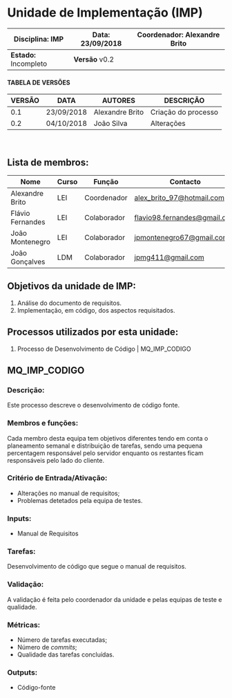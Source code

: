 # **Unidade de Implementação (IMP)**
| Disciplina: IMP | Data: 23/09/2018 | Coordenador: Alexandre Brito |
| - | - | - |
| **Estado:** Incompleto | **Versão** v0.2 |

#### TABELA DE VERSÕES



| VERSÃO | DATA | AUTORES | DESCRIÇÃO |
|--------|------|---------|-----------|
|   0.1     |    23/09/2018  |    Alexandre Brito     |       Criação do processo    |
|   0.2     |    04/10/2018  |    João Silva          |           Alterações         |
<br>

## **Lista de membros:**
| Nome | Curso | Função | Contacto |
| -    | -     | -      | -        |
| Alexandre Brito  | LEI | Coordenador |alex_brito_97@hotmail.com    |
| Flávio Fernandes | LEI | Colaborador |flavio98.fernandes@gmail.com |
| João Montenegro  | LEI | Colaborador |jpmontenegro67@gmail.com     |
| João Gonçalves   | LDM | Colaborador |jpmg411@gmail.com            |


## Objetivos da unidade de IMP:
1. Análise do documento de requisitos.
2. Implementação, em código, dos aspectos requisitados.


## Processos utilizados por esta unidade:
1. Processo de Desenvolvimento de Código | MQ_IMP_CODIGO


## **MQ_IMP_CODIGO**

### Descrição:
Este processo descreve o desenvolvimento de código fonte.


### **Membros e funções:**
Cada membro desta equipa tem objetivos diferentes tendo em conta o planeamento semanal e distribuição de tarefas, sendo uma pequena percentagem responsável pelo servidor enquanto os restantes ficam responsáveis pelo lado do cliente.


### **Critério de Entrada/Ativação:**
* Alterações no manual de requisitos;
* Problemas detetados pela equipa de testes.


### **Inputs:**
* Manual de Requisitos


### **Tarefas:**
Desenvolvimento de código que segue o manual de requisitos. 


### **Validação:**
A validação é feita pelo coordenador da unidade e pelas equipas de teste e qualidade.


### **Métricas:**
* Número de tarefas executadas;
* Número de *commits*;
* Qualidade das tarefas concluídas.


### **Outputs:**
* Código-fonte
